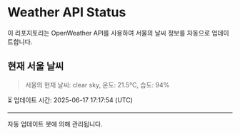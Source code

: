 
# Weather API Status

이 리포지토리는 OpenWeather API를 사용하여 서울의 날씨 정보를 자동으로 업데이트합니다.

## 현재 서울 날씨
> 서울의 현재 날씨: clear sky, 온도: 21.5°C, 습도: 94%

⏳ 업데이트 시간: 2025-06-17 17:17:54 (UTC)

---
자동 업데이트 봇에 의해 관리됩니다.
